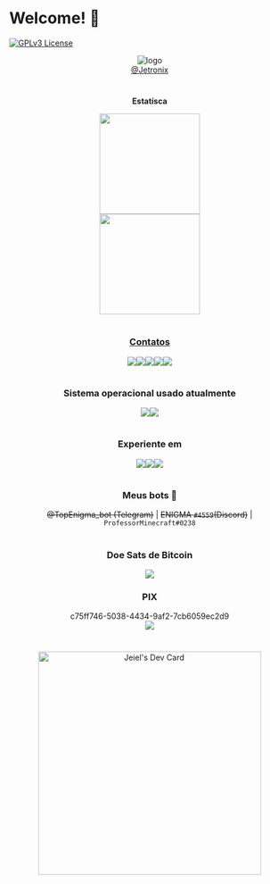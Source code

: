 # Welcome! 👋
<!--
🎨 Designer por Jeiel Miranda, via canva.
-->
[![GPLv3 License](https://img.shields.io/badge/License-GPL%20v3-yellow.svg)](https://www.gnu.org/licenses/gpl-3.0.txt) <br> <div align="center">
![logo](https://i.imgur.com/meQNVfJ_d.webp?maxwidth=640&shape=thumb&fidelity=medium) <br>
[@Jetronix](https://jetronix.ml)

#
<div align="center">
<p><b>Estatísca</b></p>
  <a href="https://github.com/Jetrom17">
  <img height="180em" src="https://github-readme-stats.vercel.app/api?username=Jetrom17&show_icons=true&theme=dark&include_all_commits=true&count_private=true"/> <br>
  <img height="180em" src="https://github-readme-stats.vercel.app/api/top-langs/?username=Jetrom17&layout=compact&langs_count=7&theme=dark"/>
  <br>
  
#
### Contatos
<a href="https://t.me/Jetronix" target="_blank"><img src="https://img.shields.io/badge/Telegram-2CA5E0?style=for-the-badge&logo=telegram&logoColor=white" target="_blank"></a><a href="https://Jetronix.ml" target="_blank"><img src="https://img.shields.io/badge/website-000000?style=for-the-badge&logo=About.me&logoColor=white" target="_blank"></a><a href="mailto:Jeiel17@proton.me" target="_blank"><img src="https://img.shields.io/badge/ProtonMail-8B89CC?style=for-the-badge&logo=protonmail&logoColor=white" target="_blank"></a><a href="https://matrix.to/#/@jetrom:matrix.org" target="_blank"><img src="https://img.shields.io/badge/matrix-000000?style=for-the-badge&logo=Matrix&logoColor=white" target="_blank"></a><a href="https://github.com/Jeiel17" target="_blank"><img src="https://img.shields.io/badge/GitHub-100000?style=for-the-badge&logo=github&logoColor=white" target="_blank"></a>

#
### Sistema operacional usado atualmente
<img src="https://img.shields.io/badge/Android-3DDC84?style=for-the-badge&logo=android&logoColor=white" target="_blank"><img src="https://img.shields.io/badge/Linux_Mint-87CF3E?style=for-the-badge&logo=linux-mint&logoColor=white" target="_blank">

#
### Experiente em
<img src="https://img.shields.io/badge/Windows-0078D6?style=for-the-badge&logo=windows&logoColor=white" target="_blank"><img src="https://img.shields.io/badge/Android-3DDC84?style=for-the-badge&logo=android&logoColor=white" target="_blank"><img src="https://img.shields.io/badge/Linux_Mint-87CF3E?style=for-the-badge&logo=linux-mint&logoColor=white" target="_blank">

#
### Meus bots 🤖
~~@TopEnigma_bot (Telegram)~~ |
~~ENIGMA `#4559`(Discord)~~ | `ProfessorMinecraft#0238`

#
### Doe Sats de Bitcoin
<a href="https://getalby.com/p/jetrom" target="_blank"><img src="https://img.shields.io/badge/Bitcoin-000000?style=for-the-badge&logo=bitcoin&logoColor=white" target="_blank"></a>
### PIX
c75ff746-5038-4434-9af2-7cb6059ec2d9 <br>
<img src="https://img.shields.io/badge/picpay-21C25E?style=for-the-badge&logo=picpay&logoColor=white" target="_blank">

#
<a href="https://app.daily.dev/Jetrom"><img src="https://api.daily.dev/devcards/bad4f514db5e40d68ebe52fbc8a391cd.png?r=9rc" width="400" alt="Jeiel's Dev Card"/></a>
#
  </div>
  
  <!--
  Fontes:
  
  - Badges: https://dev.to/envoy_/150-badges-for-github-pnk#ide
  - Repositório baseado: https://github.com/rafaballerini/rafaballerini/blob/main/README.md
  - Emonjis: https://emojipedia.org/search/?q=paint
  - Editor Readme para testes: https://readme.so/pt
  - Sats: https://getalby.com/
  - Image: https://picrew.me/image_maker/582810
  
  -->

